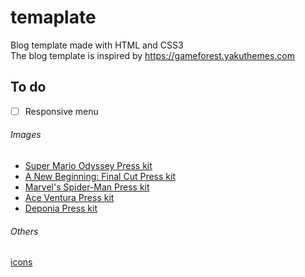 # temaplate

Blog template made with HTML and CSS3 <br/>
The blog template is inspired by https://gameforest.yakuthemes.com



## To do
- [ ] Responsive menu


######  Images
- [Super Mario Odyssey Press kit](https://www.igdb.com/games/super-mario-odyssey/presskit) 
- [A New Beginning: Final Cut Press kit](https://www.igdb.com/games/a-new-beginning-final-cut/presskit)
- [Marvel's Spider-Man Press kit](https://www.igdb.com/games/marvels-spider-man/presskit)
- [Ace Ventura Press kit](https://www.igdb.com/games/ace-ventura/presskit)
- [Deponia Press kit](https://www.igdb.com/games/deponia/presskit)

######  Others
[icons](https://fontawesome.com)